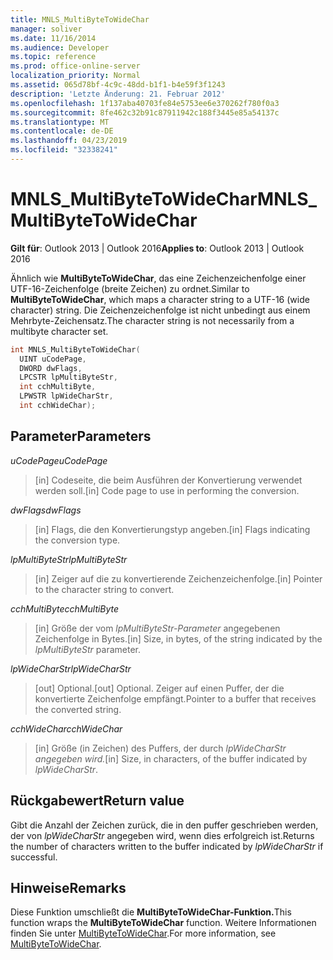 ```yaml
---
title: MNLS_MultiByteToWideChar
manager: soliver
ms.date: 11/16/2014
ms.audience: Developer
ms.topic: reference
ms.prod: office-online-server
localization_priority: Normal
ms.assetid: 065d78bf-4c9c-48dd-b1f1-b4e59f3f1243
description: 'Letzte Änderung: 21. Februar 2012'
ms.openlocfilehash: 1f137aba40703fe84e5753ee6e370262f780f0a3
ms.sourcegitcommit: 8fe462c32b91c87911942c188f3445e85a54137c
ms.translationtype: MT
ms.contentlocale: de-DE
ms.lasthandoff: 04/23/2019
ms.locfileid: "32338241"
---
```

# <a name="mnls_multibytetowidechar"></a><span data-ttu-id="33630-103">MNLS_MultiByteToWideChar</span><span class="sxs-lookup"><span data-stu-id="33630-103">MNLS_MultiByteToWideChar</span></span>

  
  
<span data-ttu-id="33630-104">**Gilt für**: Outlook 2013 | Outlook 2016</span><span class="sxs-lookup"><span data-stu-id="33630-104">**Applies to**: Outlook 2013 | Outlook 2016</span></span> 
  
<span data-ttu-id="33630-105">Ähnlich wie **MultiByteToWideChar**, das eine Zeichenzeichenfolge einer UTF-16-Zeichenfolge (breite Zeichen) zu ordnet.</span><span class="sxs-lookup"><span data-stu-id="33630-105">Similar to **MultiByteToWideChar**, which maps a character string to a UTF-16 (wide character) string.</span></span> <span data-ttu-id="33630-106">Die Zeichenzeichenfolge ist nicht unbedingt aus einem Mehrbyte-Zeichensatz.</span><span class="sxs-lookup"><span data-stu-id="33630-106">The character string is not necessarily from a multibyte character set.</span></span>
  
```cpp
int MNLS_MultiByteToWideChar(
  UINT uCodePage,
  DWORD dwFlags,
  LPCSTR lpMultiByteStr,
  int cchMultiByte,
  LPWSTR lpWideCharStr,
  int cchWideChar);
```

## <a name="parameters"></a><span data-ttu-id="33630-107">Parameter</span><span class="sxs-lookup"><span data-stu-id="33630-107">Parameters</span></span>

 <span data-ttu-id="33630-108">_uCodePage_</span><span class="sxs-lookup"><span data-stu-id="33630-108">_uCodePage_</span></span>
  
> <span data-ttu-id="33630-109">[in] Codeseite, die beim Ausführen der Konvertierung verwendet werden soll.</span><span class="sxs-lookup"><span data-stu-id="33630-109">[in] Code page to use in performing the conversion.</span></span>
    
 <span data-ttu-id="33630-110">_dwFlags_</span><span class="sxs-lookup"><span data-stu-id="33630-110">_dwFlags_</span></span>
  
> <span data-ttu-id="33630-111">[in] Flags, die den Konvertierungstyp angeben.</span><span class="sxs-lookup"><span data-stu-id="33630-111">[in] Flags indicating the conversion type.</span></span>
    
 <span data-ttu-id="33630-112">_lpMultiByteStr_</span><span class="sxs-lookup"><span data-stu-id="33630-112">_lpMultiByteStr_</span></span>
  
> <span data-ttu-id="33630-113">[in] Zeiger auf die zu konvertierende Zeichenzeichenfolge.</span><span class="sxs-lookup"><span data-stu-id="33630-113">[in] Pointer to the character string to convert.</span></span>
    
 <span data-ttu-id="33630-114">_cchMultiByte_</span><span class="sxs-lookup"><span data-stu-id="33630-114">_cchMultiByte_</span></span>
  
> <span data-ttu-id="33630-115">[in] Größe der vom  _lpMultiByteStr-Parameter_ angegebenen Zeichenfolge in Bytes.</span><span class="sxs-lookup"><span data-stu-id="33630-115">[in] Size, in bytes, of the string indicated by the  _lpMultiByteStr_ parameter.</span></span> 
    
 <span data-ttu-id="33630-116">_lpWideCharStr_</span><span class="sxs-lookup"><span data-stu-id="33630-116">_lpWideCharStr_</span></span>
  
> <span data-ttu-id="33630-117">[out] Optional.</span><span class="sxs-lookup"><span data-stu-id="33630-117">[out] Optional.</span></span> <span data-ttu-id="33630-118">Zeiger auf einen Puffer, der die konvertierte Zeichenfolge empfängt.</span><span class="sxs-lookup"><span data-stu-id="33630-118">Pointer to a buffer that receives the converted string.</span></span>
    
 <span data-ttu-id="33630-119">_cchWideChar_</span><span class="sxs-lookup"><span data-stu-id="33630-119">_cchWideChar_</span></span>
  
> <span data-ttu-id="33630-120">[in] Größe (in Zeichen) des Puffers, der durch _lpWideCharStr angegeben wird._</span><span class="sxs-lookup"><span data-stu-id="33630-120">[in] Size, in characters, of the buffer indicated by  _lpWideCharStr_.</span></span>
    
## <a name="return-value"></a><span data-ttu-id="33630-121">Rückgabewert</span><span class="sxs-lookup"><span data-stu-id="33630-121">Return value</span></span>

<span data-ttu-id="33630-122">Gibt die Anzahl der Zeichen zurück, die in den puffer geschrieben werden, der von  _lpWideCharStr_ angegeben wird, wenn dies erfolgreich ist.</span><span class="sxs-lookup"><span data-stu-id="33630-122">Returns the number of characters written to the buffer indicated by  _lpWideCharStr_ if successful.</span></span> 
  
## <a name="remarks"></a><span data-ttu-id="33630-123">Hinweise</span><span class="sxs-lookup"><span data-stu-id="33630-123">Remarks</span></span>

<span data-ttu-id="33630-124">Diese Funktion umschließt die **MultiByteToWideChar-Funktion.**</span><span class="sxs-lookup"><span data-stu-id="33630-124">This function wraps the **MultiByteToWideChar** function.</span></span> <span data-ttu-id="33630-125">Weitere Informationen finden Sie unter [MultiByteToWideChar](https://msdn.microsoft.com/library/dd319072%28VS.85%29.aspx).</span><span class="sxs-lookup"><span data-stu-id="33630-125">For more information, see [MultiByteToWideChar](https://msdn.microsoft.com/library/dd319072%28VS.85%29.aspx).</span></span>
  


